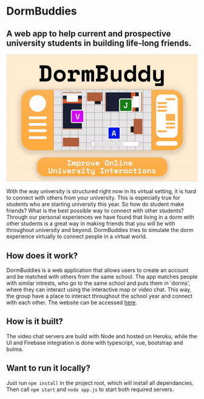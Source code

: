 # DormBuddies

## A web app to help current and prospective university students in building life-long friends.

![](Assets/dorm.gif)

With the way university is structured right now in its virtual setting, it is hard to connect with others from your university. This is especially true for students who are starting university this year. So how do student make friends? What is the best possible way to connect with other students? Through our personal experiences we have found that living in a dorm with other students is a great way in making friends that you will be with throughout university and beyond. DormBuddies tries to simulate the dorm experience virtually to connect people in a virtual world.

## How does it work?
DormBuddies is a web application that allows users to create an account and be matched with others from the same school. The app matches people with similar intrests, who go to the same school and puts them in 'dorms', where they can interact using the interactive map or video chat. This way, the group have a place to interact throughout the school year and connect with each other. The website can be accessed [here](https://dormbuddy.herokuapp.com/index).

## How is it built?
The video chat servers are build with Node and hosted on Heroku, while the UI and Firebase integration is done with typescript, vue, bootstrap and bulma.

## Want to run it locally?
Just run `npm install` in the project root, which will install all dependancies. Then call `npm start` and `node app.js` to start both required servers. 

